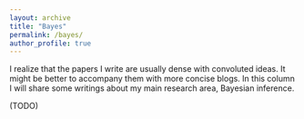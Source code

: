 ```yaml
---
layout: archive
title: "Bayes"
permalink: /bayes/
author_profile: true
---
```


I realize that the papers I write are usually dense with convoluted ideas. It might be better to accompany them with more concise blogs. In this column I will share some writings about my main research area, Bayesian inference.

(TODO)